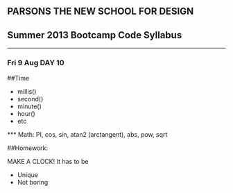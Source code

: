 ## PARSONS THE NEW SCHOOL FOR DESIGN
## Summer 2013 Bootcamp Code Syllabus
-------------------------------------------------------------------

### Fri 9 Aug DAY 10

##Time
* millis()  
* second()  
* minute()
* hour()  
* etc  
  

*** Math: PI, cos, sin, atan2 (arctangent), abs, pow, sqrt 

##Homework:

MAKE A CLOCK! It has to be  
  * Unique  
  * Not boring  
